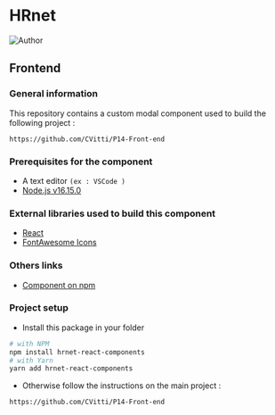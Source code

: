 # HRnet

![Author](<https://img.shields.io/badge/Author-Cl%C3%A9ment%20VITTI-blue>)

## Frontend

### General information

This repository contains a custom modal component used to build the following project :

````
https://github.com/CVitti/P14-Front-end
````

### Prerequisites for the component

- A text editor `(ex : VSCode )`
- [Node.js v16.15.0](https://nodejs.org/en/)

### External libraries used to build this component

- [React](https://reactjs.org/)
- [FontAwesome Icons](https://fontawesome.com/)

### Others links

- [Component on npm](https://www.npmjs.com/package/hrnet-react-components)

### Project setup
- Install this package in your folder

```bash
# with NPM
npm install hrnet-react-components
# with Yarn
yarn add hrnet-react-components
```

- Otherwise follow the instructions on the main project :

````
https://github.com/CVitti/P14-Front-end
````